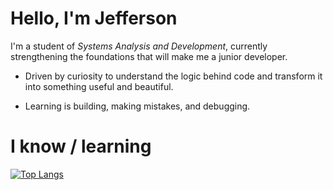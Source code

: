  # Hello, I'm Jefferson 

   I'm a student of *Systems Analysis and Development*, currently strengthening the foundations that will make me a junior developer.<br>

- Driven by curiosity to understand the logic behind code and transform it into something useful and beautiful.<br>
  
- Learning is building, making mistakes, and debugging. <br>

# I know / learning

[![Top Langs](https://github-readme-stats.vercel.app/api/top-langs/?username=jeffersonrodrigues343&layout=compact&theme=dark)](https://github.com/anuraghazra/github-readme-stats)

